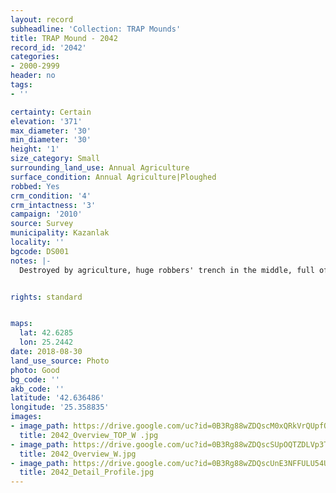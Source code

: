 ```yaml
---
layout: record
subheadline: 'Collection: TRAP Mounds'
title: TRAP Mound - 2042
record_id: '2042'
categories:
- 2000-2999
header: no
tags:
- ''

certainty: Certain
elevation: '371'
max_diameter: '30'
min_diameter: '30'
height: '1'
size_category: Small
surrounding_land_use: Annual Agriculture
surface_condition: Annual Agriculture|Ploughed
robbed: Yes
crm_condition: '4'
crm_intactness: '3'
campaign: '2010'
source: Survey
municipality: Kazanlak
locality: ''
bgcode: DS001
notes: |-
  Destroyed by agriculture, huge robbers' trench in the middle, full of water, going to the bedrock.


rights: standard


maps:
  lat: 42.6285
  lon: 25.2442
date: 2018-08-30
land_use_source: Photo
photo: Good
bg_code: ''
akb_code: ''
latitude: '42.636486'
longitude: '25.358835'
images:
- image_path: https://drive.google.com/uc?id=0B3Rg88wZDQscM0xQRkVrQUpfOUU
  title: 2042_Overview_TOP_W .jpg
- image_path: https://drive.google.com/uc?id=0B3Rg88wZDQscSUpOQTZDLVp3T1k
  title: 2042_Overview_W.jpg
- image_path: https://drive.google.com/uc?id=0B3Rg88wZDQscUnE3NFFULU54UEk
  title: 2042_Detail_Profile.jpg
---
```

